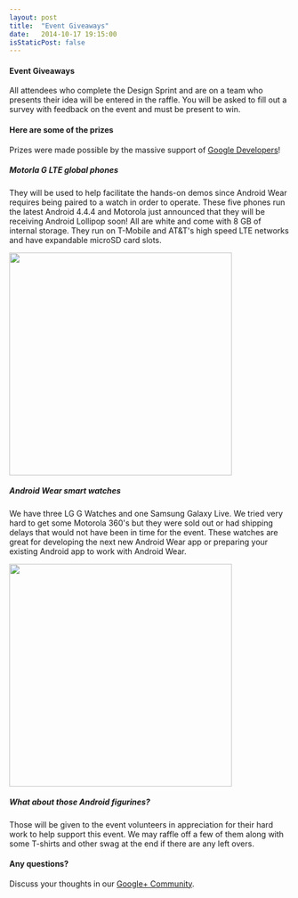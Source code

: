 ```yaml
---
layout: post
title:  "Event Giveaways"
date:   2014-10-17 19:15:00
isStaticPost: false
---
```


#### Event Giveaways

All attendees who complete the Design Sprint and are on a team who presents their idea will be entered in the raffle.
You will be asked to fill out a survey with feedback on the event and must be present to win.

#### Here are some of the prizes


Prizes were made possible by the massive support of <a href="https://developers.google.com/" target="_blank">Google Developers</a>!


##### Motorla G LTE global phones

They will be used to help facilitate the hands-on demos since Android Wear requires being paired to a watch in order
to operate. These five phones run the latest Android 4.4.4 and Motorola just announced that they will be receiving
Android Lollipop soon! All are white and come with 8 GB of internal storage.
They run on T-Mobile and AT&amp;T's high speed LTE networks and have expandable microSD card slots.

<a href="{{ site.baseurl }}/img/posts/MotoG.jpg"><img height="400" src="{{ site.baseurl }}/img/posts/MotoG.jpg"></a>

##### Android Wear smart watches

We have three LG G Watches and one Samsung Galaxy Live. We tried very hard to get some Motorola 360's but they were
sold out or had shipping delays that would not have been in time for the event. These watches are great for developing
the next new Android Wear app or preparing your existing Android app to work with Android Wear.

<a href="{{ site.baseurl }}/img/posts/AndroidWear.jpg"><img height="400" src="{{ site.baseurl }}/img/posts/AndroidWear.jpg"></a>

##### What about those Android figurines?

Those will be given to the event volunteers in appreciation for their hard work to help support this event. We may
raffle off a few of them along with some T-shirts and other swag at the end if there are any left overs.

#### Any questions? 
Discuss your thoughts in our <a href="https://plus.google.com/communities/102090770044888811148" target="_blank">Google+ Community</a>.